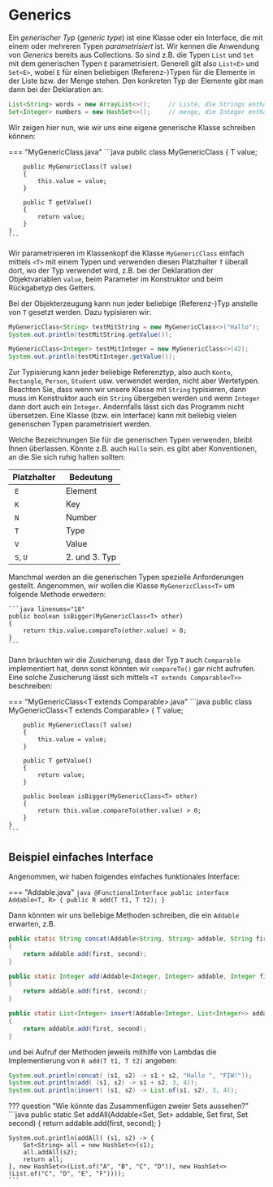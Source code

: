 # Generics

Ein *generischer Typ* (*generic type*) ist eine Klasse oder ein Interface, die mit einem oder mehreren Typen *parametrisiert* ist. Wir kennen die Anwendung von *Generics* bereits aus Collections. So sind z.B. die Typen `List` und `Set` mit dem generischen Typen `E` parametrisiert. Generell gilt also `List<E>` und `Set<E>`, wobei `E` für einen beliebigen (Referenz-)Typen für die Elemente in der Liste bzw. der Menge stehen. Den konkreten Typ der Elemente gibt man dann bei der Deklaration an:

```java
List<String> words = new ArrayList<>();		// Liste, die Strings enthaelt
Set<Integer> numbers = new HashSet<>(); 	// menge, die Integer enthaelt
```

Wir zeigen hier nun, wie wir uns eine eigene generische Klasse schreiben können:

=== "MyGenericClass<T>.java"
	```java
	public class MyGenericClass<T>
	{
	    T value;

	    public MyGenericClass(T value)
	    {
	        this.value = value;
	    }

	    public T getValue()
	    {
	        return value;
	    }
	}
	```

Wir parametrisieren im Klassenkopf die Klasse `MyGenericClass` einfach mittels `<T>` mit einem Typen und verwenden diesen Platzhalter `T` überall dort, wo der Typ verwendet wird, z.B. bei der Deklaration der Objektvariablen `value`, beim Parameter im Konstruktor und beim Rückgabetyp des Getters.

Bei der Objekterzeugung kann nun jeder beliebige (Referenz-)Typ anstelle von `T` gesetzt werden. Dazu typisieren wir:

```java
MyGenericClass<String> testMitString = new MyGenericClass<>("Hallo");
System.out.println(testMitString.getValue());

MyGenericClass<Integer> testMitInteger = new MyGenericClass<>(42);
System.out.println(testMitInteger.getValue());
```

Zur Typisierung kann jeder beliebige Referenztyp, also auch `Konto`, `Rectangle`, `Person`, `Student` usw. verwendet werden, nicht aber Wertetypen. Beachten Sie, dass wenn wir unsere Klasse mit `String` typisieren, dann muss im Konstruktor auch ein `String` übergeben werden und wenn `Integer` dann dort auch ein `Integer`. Andernfalls lässt sich das Programm nicht übersetzen. Eine Klasse (bzw. ein Interface) kann mit beliebig vielen generischen Typen parametrisiert werden. 

Welche Bezeichnungen Sie für die generischen Typen verwenden, bleibt Ihnen überlassen. Könnte z.B. auch `Hallo` sein. es gibt aber Konventionen, an die Sie sich ruhig halten sollten:

| Platzhalter | Bedeutung |
|-------------|----------------|
| `E` | Element |
| `K` | Key | 
| `N` | Number |
| `T` | Type |
| `V` | Value | 
| `S`, `U` | 2. und 3. Typ |

Manchmal werden an die generischen Typen spezielle Anforderungen gestellt. Angenommen, wir wollen die Klasse `MyGenericClass<T>` um folgende Methode erweitern:

	```java linenums="18"
    public boolean isBigger(MyGenericClass<T> other)
    {
        return this.value.compareTo(other.value) > 0;
    }
	```

Dann bräuchten wir die Zusicherung, dass der Typ `T` auch `Comparable` implementiert hat, denn sonst könnten wir `compareTo()` gar nicht aufrufen. Eine solche Zusicherung lässt sich mittels `<T extends Comparable<T>>` beschreiben: 


=== "MyGenericClass<T extends Comparable<T>>.java"
	```java
	public class MyGenericClass<T extends Comparable<T>>
	{
	    T value;

	    public MyGenericClass(T value)
	    {
	        this.value = value;
	    }

	    public T getValue()
	    {
	        return value;
	    }

	    public boolean isBigger(MyGenericClass<T> other)
	    {
	        return this.value.compareTo(other.value) > 0;
	    }
	}
	```


## Beispiel einfaches Interface

Angenommen, wir haben folgendes einfaches funktionales Interface:

=== "Addable.java"
	```java
	@FunctionalInterface
	public interface Addable<T, R>
	{
	    public R add(T t1, T t2);
	}
	```

Dann könnten wir uns beliebige Methoden schreiben, die ein `Addable` erwarten, z.B.

```java
public static String concat(Addable<String, String> addable, String first, String second)
{
    return addable.add(first, second);
}

public static Integer add(Addable<Integer, Integer> addable, Integer first, Integer second)
{
    return addable.add(first, second);
}

public static List<Integer> insert(Addable<Integer, List<Integer>> addable, Integer first, Integer second)
{
    return addable.add(first, second);
}
```

und bei Aufruf der Methoden jeweils mithilfe von Lambdas die Implementierung von `R add(T t1, T t2)` angeben:

```java
System.out.println(concat( (s1, s2) -> s1 + s2, "Hallo ", "FIW!"));
System.out.println(add( (s1, s2) -> s1 + s2, 3, 4));
System.out.println(insert( (s1, s2) -> List.of(s1, s2), 3, 4));
```

??? question "Wie könnte das Zusammenfügen zweier Sets aussehen?"
	```java
    public static Set<String> addAll(Addable<Set<String>, Set<String>> addable, Set<String> first, Set<String> second)
    {
        return addable.add(first, second);
    }

    System.out.println(addAll( (s1, s2) -> {
        Set<String> all = new HashSet<>(s1);
        all.addAll(s2);
        return all;
    }, new HashSet<>(List.of("A", "B", "C", "D")), new HashSet<>(List.of("C", "D", "E", "F"))));
	```


